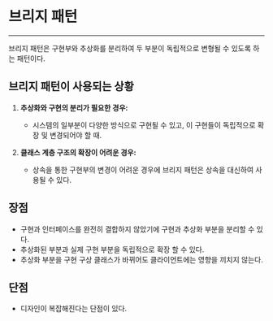 # 브리지 패턴

---

브리지 패턴은 구현부와 추상화를 분리하여 두 부분이 독립적으로 변형될 수 있도록 하는 패턴이다.

## 브리지 패턴이 사용되는 상황

1. **추상화와 구현의 분리가 필요한 경우:**
   - 시스템의 일부분이 다양한 방식으로 구현될 수 있고, 이 구현들이 독립적으로 확장 및 변경되어야 할 때.

2. **클래스 계층 구조의 확장이 어려운 경우:**
   - 상속을 통한 구현부의 변경이 어려운 경우에 브리지 패턴은 상속을 대신하여 사용될 수 있다.


## 장점
- 구현과 인터페이스를 완전히 결합하지 않았기에 구현과 추상화 부분을 분리할 수 있다.
- 추상화된 부분과 실제 구현 부분을 독립적으로 확장 할 수 있다.
- 추상화 부분을 구현 구상 클래스가 바뀌어도 클라이언트에는 영향을 끼치지 않는다.

## 단점
- 디자인이 복잡해진다는 단점이 있다.
